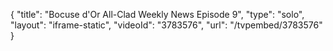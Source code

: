 {
    "title": "Bocuse d'Or All-Clad Weekly News Episode 9",
    "type": "solo",
    "layout": "iframe-static",
    "videoId": "3783576",
    "url": "\/tvpembed\/3783576"
}